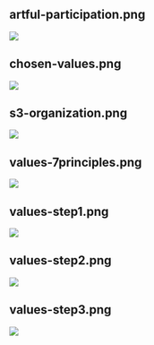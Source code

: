 ## artful-participation.png

![](/img/en/collaboration-values/artful-participation.png)

## chosen-values.png

![](/img/en/collaboration-values/chosen-values.png)

## s3-organization.png

![](/img/en/collaboration-values/s3-organization.png)

## values-7principles.png

![](/img/en/collaboration-values/values-7principles.png)

## values-step1.png

![](/img/en/collaboration-values/values-step1.png)

## values-step2.png

![](/img/en/collaboration-values/values-step2.png)

## values-step3.png

![](/img/en/collaboration-values/values-step3.png)

